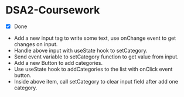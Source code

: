 # DSA2-Coursework

- [x] Done

- Add a new input tag to write some text, use onChange event to get changes on input.
- Handle above input with useState hook to setCategory.
- Send event variable to setCategory function to get value from input.
- Add a new Button to add categories.
- Use useState hook to addCategories to the list with onClick event button.
- Inside above item, call setCategory to clear input field after add one category.